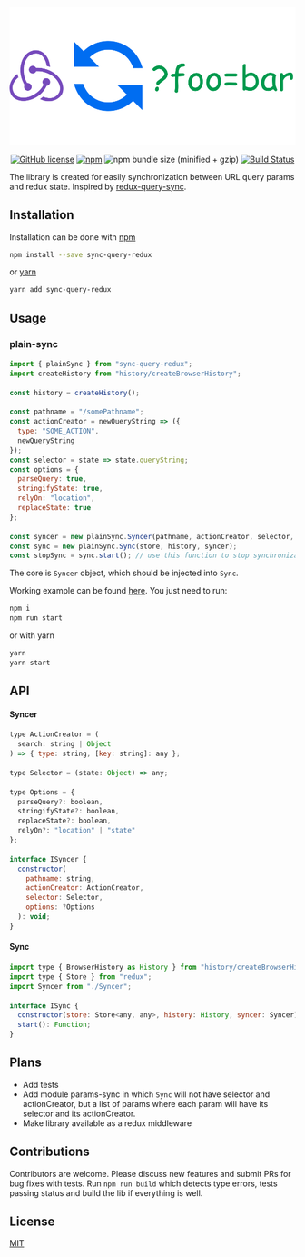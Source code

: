 <div align="center">

![](docs/images/logo.png)

[![GitHub license](https://img.shields.io/github/license/teimurjan/sync-query-redux.svg)](https://github.com/teimurjan/sync-query-redux/blob/master/LICENSE.md)
[![npm](https://img.shields.io/npm/v/sync-query-redux.svg)](https://www.npmjs.com/package/sync-query-redux)
![npm bundle size (minified + gzip)](https://img.shields.io/bundlephobia/minzip/sync-query-redux.svg)
[![Build Status](https://travis-ci.org/teimurjan/sync-query-redux.svg?branch=master)](https://travis-ci.org/teimurjan/sync-query-redux)

</div>

The library is created for easily synchronization between URL query params and redux state.
Inspired by [redux-query-sync](https://github.com/Treora/redux-query-sync).

## Installation

Installation can be done with [npm](https://www.npmjs.com/)

```sh
npm install --save sync-query-redux
```

or [yarn](https://yarnpkg.com/en/)

```sh
yarn add sync-query-redux
```

## Usage

### plain-sync

```javascript
import { plainSync } from "sync-query-redux";
import createHistory from "history/createBrowserHistory";

const history = createHistory();

const pathname = "/somePathname";
const actionCreator = newQueryString => ({
  type: "SOME_ACTION",
  newQueryString
});
const selector = state => state.queryString;
const options = {
  parseQuery: true,
  stringifyState: true,
  relyOn: "location",
  replaceState: true
};

const syncer = new plainSync.Syncer(pathname, actionCreator, selector, options);
const sync = new plainSync.Sync(store, history, syncer);
const stopSync = sync.start(); // use this function to stop synchronization
```

The core is `Syncer` object, which should be injected into `Sync`.

Working example can be found [here](./examples/plain-sync). You just need to run:

```sh
npm i
npm run start
```

or with yarn

```sh
yarn
yarn start
```

## API

#### Syncer

```javascript
type ActionCreator = (
  search: string | Object
) => { type: string, [key: string]: any };

type Selector = (state: Object) => any;

type Options = {
  parseQuery?: boolean,
  stringifyState?: boolean,
  replaceState?: boolean,
  relyOn?: "location" | "state"
};

interface ISyncer {
  constructor(
    pathname: string,
    actionCreator: ActionCreator,
    selector: Selector,
    options: ?Options
  ): void;
}
```

#### Sync

```javascript
import type { BrowserHistory as History } from "history/createBrowserHistory";
import type { Store } from "redux";
import Syncer from "./Syncer";

interface ISync {
  constructor(store: Store<any, any>, history: History, syncer: Syncer): void;
  start(): Function;
}
```

## Plans

- Add tests
- Add module params-sync in which `Sync` will not have selector and actionCreator, but a list of params where each param will have its selector and its actionCreator.
- Make library available as a redux middleware

## Contributions

Contributors are welcome. Please discuss new features and submit PRs for bug fixes with tests.
Run `npm run build` which detects type errors, tests passing status and build the lib if everything is well.

## License

[MIT](./blob/master/LICENSE.md)
